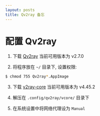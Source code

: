 ```yaml
---
layout: posts
title: Qv2ray 备忘
---
```



# 配置 Qv2ray

1. 下载 [Qv2ray](https://github.com/Qv2ray/Qv2ray/releases/download/v2.7.0/Qv2ray-v2.7.0-linux-x64.AppImage) 当前可用版本为 v2.7.0

2. 将程序放在 `~/` 目录下, 设置权限:

```bash
$ chmod 755 Qv2ray*.AppImage
```

3. 下载 [v2ray-core](https://github.com/v2fly/v2ray-core/releases/download/v4.45.2/v2ray-linux-64.zip) 当前可用版本为 v4.45.2

4. 解压在 `.config/qv2ray/vcore/` 目录下

5. 在系统设置中将网络代理设为 `Manual`

